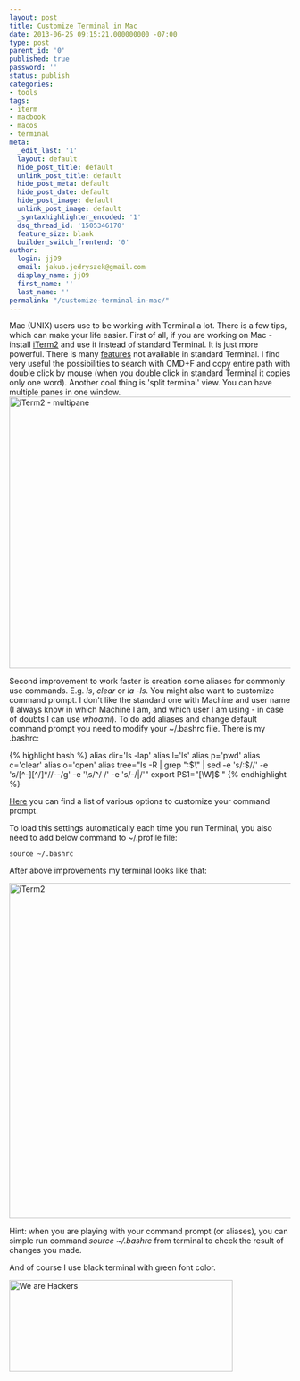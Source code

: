 ```yaml
---
layout: post
title: Customize Terminal in Mac
date: 2013-06-25 09:15:21.000000000 -07:00
type: post
parent_id: '0'
published: true
password: ''
status: publish
categories:
- tools
tags:
- iterm
- macbook
- macos
- terminal
meta:
  _edit_last: '1'
  layout: default
  hide_post_title: default
  unlink_post_title: default
  hide_post_meta: default
  hide_post_date: default
  hide_post_image: default
  unlink_post_image: default
  _syntaxhighlighter_encoded: '1'
  dsq_thread_id: '1505346170'
  feature_size: blank
  builder_switch_frontend: '0'
author:
  login: jj09
  email: jakub.jedryszek@gmail.com
  display_name: jj09
  first_name: ''
  last_name: ''
permalink: "/customize-terminal-in-mac/"
---
```

<p>Mac (UNIX) users use to be working with Terminal a lot. There is a few tips, which can make your life easier. First of all, if you are working on Mac - install <a href="http://www.iterm2.com/">iTerm2</a> and use it instead of standard Terminal. It is just more powerful. There is many <a href="http://www.iterm2.com/#/section/features">features</a> not available in standard Terminal. I find very useful the possibilities to search with CMD+F and copy entire path with double click by mouse (when you double click in standard Terminal it copies only one word). Another cool thing is 'split terminal' view. You can have multiple panes in one window.
<img class="aligncenter size-full wp-image-6931" src="{{ site.baseurl }}/assets/2013/06/iTerm2-multipane1.png" alt="iTerm2 - multipane" width="853" height="486" /></p>

<p>Second improvement to work faster is creation some aliases for commonly use commands. E.g. <em>ls</em>, <em>clear</em> or <em>la -ls</em>. You might also want to customize command prompt. I don't like the standard one with Machine and user name (I always know in which Machine I am, and which user I am using - in case of doubts I can use <em>whoami</em>). To do add aliases and change default command prompt you need to modify your ~/.bashrc file. There is my .bashrc:</p>

{% highlight bash %}
alias dir='ls -lap'
alias l='ls'
alias p='pwd'
alias c='clear'
alias o='open'
alias tree="ls -R | grep \":$\" | sed -e 's/:$//' -e 's/[^-][^\/]*\//--/g' -e '\s/^/   /' -e 's/-/|/'"
export PS1="[\W]$ "
{% endhighlight %}

<p><a href="http://www.cyberciti.biz/tips/howto-linux-unix-bash-shell-setup-prompt.html">Here</a> you can find a list of various options to customize your command prompt.</p>

<p>To load this settings automatically each time you run Terminal, you also need to add below command to ~/.profile file:</p>

<p><code>source ~/.bashrc</code></p>

<p>After above improvements my terminal looks like that:</p>

<p><img class="aligncenter size-full wp-image-195" src="{{ site.baseurl }}/assets/2013/06/iTerm2.png" alt="iTerm2" width="600px" /></p>

<p>Hint: when you are playing with your command prompt (or aliases), you can simple run command <em>source ~/.bashrc</em> from terminal to check the result of changes you made.</p>

<p>And of course I use black terminal with green font color.</p>

<p><img class="alignnone size-full wp-image-256" src="{{ site.baseurl }}/assets/2013/06/We-are-Hackers.png" alt="We are Hackers" width="400" height="164" /></p>
